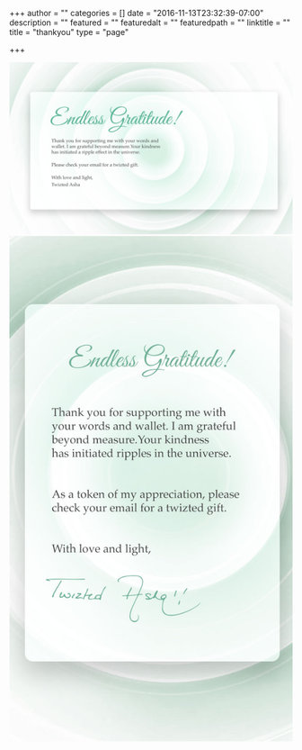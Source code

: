 +++
author = ""
categories = []
date = "2016-11-13T23:32:39-07:00"
description = ""
featured = ""
featuredalt = ""
featuredpath = ""
linktitle = ""
title = "thankyou"
type = "page"

+++
<article>
    <section class="section">
        <img src="/img/twiztedmyrtle/twz-thank-you-image.jpg" class="img-res" alt="thank you for donating to twizted myrtle">
        <img src="/img/twiztedmyrtle/twz-thank-you-image-mobile.jpg" class="img-res mobile" alt="thank you for donating to twizted myrtle">
    </section>
    <!-- <section class="section">
        <div class="background-overlay" style="background-color: rgba(255,255,255,0);"></div>
        <div class="container">
            <div class="row">
                <div class="col-md-12 text-center">
                    <div class="row">
                        <div class="col-md-6 col-md-offset-3 text-left small-screen-center os-animation" data-os-animation="fadeInLeft" data-os-animation-delay="0.3s">
                            <div class="divider-wrapper">
                                <div class="visible-xs element-height-60"></div>
                                <div class="visible-sm element-height-60"></div>
                                <div class="visible-md element-height-60"></div>
                                <div class="visible-lg element-height-60"></div>
                            </div>
                        </div>
                    </div>
                </div>
            </div>
        </div>
    </section> -->
</article>
